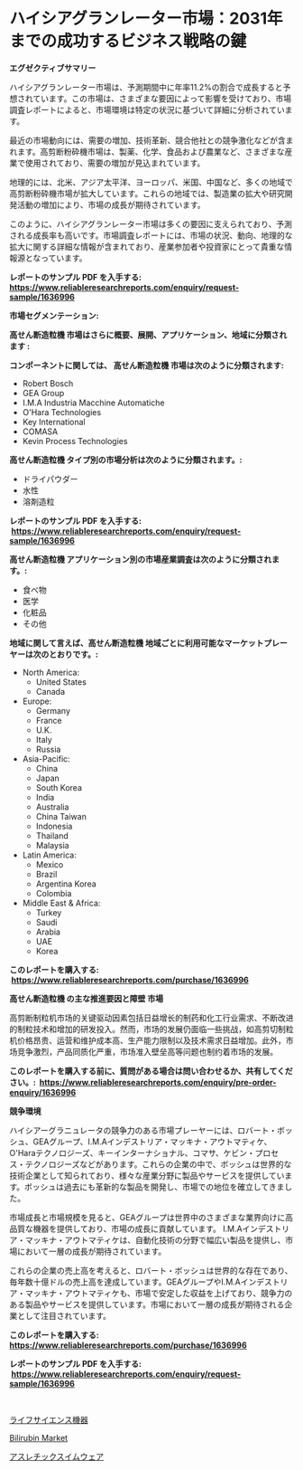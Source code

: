 <p><h1>ハイシアグランレーター市場：2031年までの成功するビジネス戦略の鍵</h1></p><p><strong>エグゼクティブサマリー</strong></p>
<p><p>ハイシアグランレーター市場は、予測期間中に年率11.2%の割合で成長すると予想されています。この市場は、さまざまな要因によって影響を受けており、市場調査レポートによると、市場環境は特定の状況に基づいて詳細に分析されています。</p><p>最近の市場動向には、需要の増加、技術革新、競合他社との競争激化などが含まれます。高剪断粉砕機市場は、製薬、化学、食品および農業など、さまざまな産業で使用されており、需要の増加が見込まれています。</p><p>地理的には、北米、アジア太平洋、ヨーロッパ、米国、中国など、多くの地域で高剪断粉砕機市場が拡大しています。これらの地域では、製造業の拡大や研究開発活動の増加により、市場の成長が期待されています。</p><p>このように、ハイシアグランレーター市場は多くの要因に支えられており、予測される成長率も高いです。市場調査レポートには、市場の状況、動向、地理的な拡大に関する詳細な情報が含まれており、産業参加者や投資家にとって貴重な情報源となっています。</p></p>
<p><strong>レポートのサンプル PDF を入手する: <a href="https://www.reliableresearchreports.com/enquiry/request-sample/1636996">https://www.reliableresearchreports.com/enquiry/request-sample/1636996</a></strong></p>
<p><strong>市場セグメンテーション:</strong></p>
<p><strong> 高せん断造粒機 市場はさらに概要、展開、アプリケーション、地域に分類されます :</strong></p>
<p><strong>コンポーネントに関しては、 高せん断造粒機 市場は次のように分類されます: &nbsp;</strong></p>
<p><ul><li>Robert Bosch</li><li>GEA Group</li><li>I.M.A Industria Macchine Automatiche</li><li>O'Hara Technologies</li><li>Key International</li><li>COMASA</li><li>Kevin Process Technologies</li></ul></p>
<p><strong> 高せん断造粒機 タイプ別の市場分析は次のように分類されます。:</strong></p>
<p><ul><li>ドライパウダー</li><li>水性</li><li>溶剤造粒</li></ul></p>
<p><strong>レポートのサンプル PDF を入手する: &nbsp;<a href="https://www.reliableresearchreports.com/enquiry/request-sample/1636996">https://www.reliableresearchreports.com/enquiry/request-sample/1636996</a></strong></p>
<p><strong> 高せん断造粒機 アプリケーション別の市場産業調査は次のように分類されます。:</strong></p>
<p><ul><li>食べ物</li><li>医学</li><li>化粧品</li><li>その他</li></ul></p>
<p><strong>地域に関して言えば、高せん断造粒機 地域ごとに利用可能なマーケットプレーヤーは次のとおりです。:</strong></p>
<p><ul>
    <li>
        North America:
        <ul>
            <li>United States</li>
            <li>Canada</li>
        </ul>
    </li>
    <li>
        Europe:
        <ul>
            <li>Germany</li>
            <li>France</li>
            <li>U.K.</li>
            <li>Italy</li>
            <li>Russia</li>
        </ul>
    </li>
    <li>
        Asia-Pacific:
        <ul>
            <li>China</li>
            <li>Japan</li>
            <li>South Korea</li>
            <li>India</li>
            <li>Australia</li>
            <li>China Taiwan</li>
            <li>Indonesia</li>
            <li>Thailand</li>
            <li>Malaysia</li>
        </ul>
    </li>
    <li>
        Latin America:
        <ul>
            <li>Mexico</li>
            <li>Brazil</li>
            <li>Argentina Korea</li>
            <li>Colombia</li>
        </ul>
    </li>
    <li>
        Middle East & Africa:
        <ul>
            <li>Turkey</li>
            <li>Saudi</li>
            <li>Arabia</li>
            <li>UAE</li>
            <li>Korea</li>
        </ul>
    </li>
    </ul></p>
<p><strong>このレポートを購入する: &nbsp;<a href="https://www.reliableresearchreports.com/purchase/1636996">https://www.reliableresearchreports.com/purchase/1636996</a></strong></p>
<p><strong>高せん断造粒機 の主な推進要因と障壁 市場</strong></p>
<p><p>高剪断制粒机市场的关键驱动因素包括日益增长的制药和化工行业需求、不断改进的制粒技术和增加的研发投入。然而，市场的发展仍面临一些挑战，如高剪切制粒机价格昂贵、运营和维护成本高、生产能力限制以及技术需求日益增加。此外，市场竞争激烈，产品同质化严重，市场准入壁垒高等问题也制约着市场的发展。</p></p>
<p><strong>このレポートを購入する前に、質問がある場合は問い合わせるか、共有してください。:&nbsp; <a href="https://www.reliableresearchreports.com/enquiry/pre-order-enquiry/1636996">https://www.reliableresearchreports.com/enquiry/pre-order-enquiry/1636996</a></strong></p>
<p><strong>競争環境</strong></p>
<p><p>ハイシアーグラニュレータの競争力のある市場プレーヤーには、ロバート・ボッシュ、GEAグループ、I.M.Aインデストリア・マッキナ・アウトマティケ、O'Haraテクノロジーズ、キーインターナショナル、コマサ、ケビン・プロセス・テクノロジーズなどがあります。これらの企業の中で、ボッシュは世界的な技術企業として知られており、様々な産業分野に製品やサービスを提供しています。ボッシュは過去にも革新的な製品を開発し、市場での地位を確立してきました。</p><p>市場成長と市場規模を見ると、GEAグループは世界中のさまざまな業界向けに高品質な機器を提供しており、市場の成長に貢献しています。 I.M.Aインデストリア・マッキナ・アウトマティケは、自動化技術の分野で幅広い製品を提供し、市場において一層の成長が期待されています。</p><p>これらの企業の売上高を考えると、ロバート・ボッシュは世界的な存在であり、毎年数十億ドルの売上高を達成しています。GEAグループやI.M.Aインデストリア・マッキナ・アウトマティケも、市場で安定した収益を上げており、競争力のある製品やサービスを提供しています。市場において一層の成長が期待される企業として注目されています。</p></p>
<p><strong>このレポートを購入する: &nbsp; <a href="https://www.reliableresearchreports.com/purchase/1636996">https://www.reliableresearchreports.com/purchase/1636996</a></strong></p>
<p><strong>レポートのサンプル PDF を入手する: &nbsp;<a href="https://www.reliableresearchreports.com/enquiry/request-sample/1636996">https://www.reliableresearchreports.com/enquiry/request-sample/1636996</a></strong><strong></strong></p>
<p>&nbsp;</p>
<p><p><a href="https://github.com/vlcostes/Market-Research-Report-List-1/blob/main/56457877960.md">ライフサイエンス機器</a></p><p><a href="https://carnation-joke-41f.notion.site/Bilirubin-Market-Share-Market-New-Trends-Analysis-Report-By-Type-By-Application-By-End-use-By-R-16800c4f4e6a4a3da5322a384fe3be24">Bilirubin Market</a></p><p><a href="https://github.com/EstaSprer20231/Market-Research-Report-List-1/blob/main/12221647961.md">アスレチックスイムウェア</a></p></p>